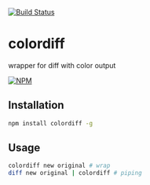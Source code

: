 [![Build Status](https://travis-ci.org/wangzuo/colordiff.svg?branch=master)](https://travis-ci.org/wangzuo/colordiff)

# colordiff
wrapper for diff with color output

[![NPM](https://nodei.co/npm/colordiff.png?compact=true)](https://nodei.co/npm/colordiff/)

## Installation
``` sh
npm install colordiff -g
```

## Usage
``` sh
colordiff new original # wrap
diff new original | colordiff # piping
```

